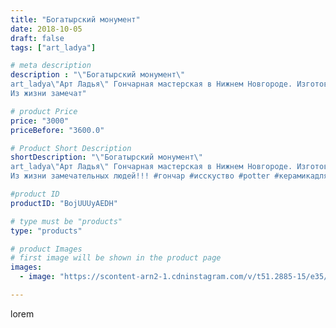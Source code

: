 ```yaml
---
title: "Богатырский монумент"
date: 2018-10-05
draft: false
tags: ["art_ladya"]

# meta description
description : "\"Богатырский монумент\" 
art_ladya\"Арт Ладья\" Гончарная мастерская в Нижнем Новгороде. Изготовление керамики и мастер//-классы по обучению. 
Из жизни замечат"

# product Price
price: "3000"
priceBefore: "3600.0"

# Product Short Description
shortDescription: "\"Богатырский монумент\" 
art_ladya\"Арт Ладья\" Гончарная мастерская в Нижнем Новгороде. Изготовление керамики и мастер//-классы по обучению. 
Из жизни замечательных людей!!! #гончар #исскуство #potter #керамикадляинтерьера #керамикаручнаяработа #гончарнаямастерская #керамиканазаказ #handmade #craftsman #керамика #painter #эксклюзивнаякерамика #радость #decor #ceramicware #friends #claygoods #whistle #earthenware #ceramic #design #beautifulpeople #путешествие #friends #ceramicart #авторскаякерамика"

#product ID
productID: "BojUUUyAEDH"

# type must be "products"
type: "products"

# product Images
# first image will be shown in the product page
images:
  - image: "https://scontent-arn2-1.cdninstagram.com/v/t51.2885-15/e35/42686473_270039306977906_6508157117990708753_n.jpg?tp=1&_nc_ht=scontent-arn2-1.cdninstagram.com&_nc_cat=102&_nc_ohc=bKvWgyryHJUAX-2on14&ccb=7-4&oh=20bbe9096bb846b3e36d3719a7898554&oe=6082CE0D&_nc_sid=86f79a&ig_cache_key=MTg4MzQzODQyNjgwNDQ2OTk1OQ%3D%3D.2-ccb7-4"

---
```

lorem
